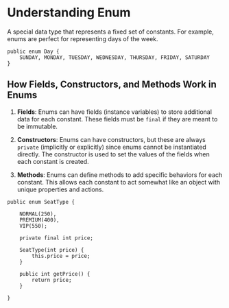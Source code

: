 # Understanding Enum

A special data type that represents a fixed set of constants. For example, enums are perfect for representing days of the week.

```
public enum Day {
    SUNDAY, MONDAY, TUESDAY, WEDNESDAY, THURSDAY, FRIDAY, SATURDAY
}
```

## How Fields, Constructors, and Methods Work in Enums

1. **Fields**: Enums can have fields (instance variables) to store additional data for each constant. These fields must be `final` if they are meant to be immutable.

2. **Constructors**: Enums can have constructors, but these are always `private` (implicitly or explicitly) since enums cannot be instantiated directly. The constructor is used to set the values of the fields when each constant is created.

3. **Methods**: Enums can define methods to add specific behaviors for each constant. This allows each constant to act somewhat like an object with unique properties and actions.


```
public enum SeatType {

    NORMAL(250),
    PREMIUM(400),
    VIP(550);

    private final int price;

    SeatType(int price) {
        this.price = price;
    }

    public int getPrice() {
        return price;
    }

}
```

